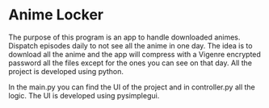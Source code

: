 # Anime Locker

The purpose of this program is an app to handle downloaded animes. Dispatch episodes daily to not see all the anime in one day. The idea is to download all the anime and the app will compress with a Vigenre encrypted password all the files except for the ones you can see on that day. All the project is developed using python.

In the main.py you can find the UI of the project and in controller.py all the logic. The UI is developed using pysimplegui.